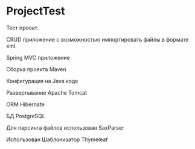 # ProjectTest
Тест проект.

CRUD приложение с возможностью импортировать файлы в формате xml.


Spring MVC приложение

Сборка проекта Maven

Конфигурация на Java коде

Развертывание Apache Tomcat

ORM Hibernate

БД PostgreSQL

Для парсинга файлов использован SaxParser

Использован Шаблонизатор Thymeleaf
